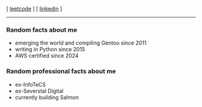 [ [leetcode](https://leetcode.com/u/tribunsky-kir/) ] [ [linkedin](https://www.linkedin.com/in/tribunsky-kir) ]

-----

### Random facts about me

- emerging the world and compiling Gentoo since 2011
- writing in Python since 2015
- AWS certified since 2024

### Random professional facts about me

- ex-InfoTeCS
- ex-Severstal Digital
- currently building Salmon
